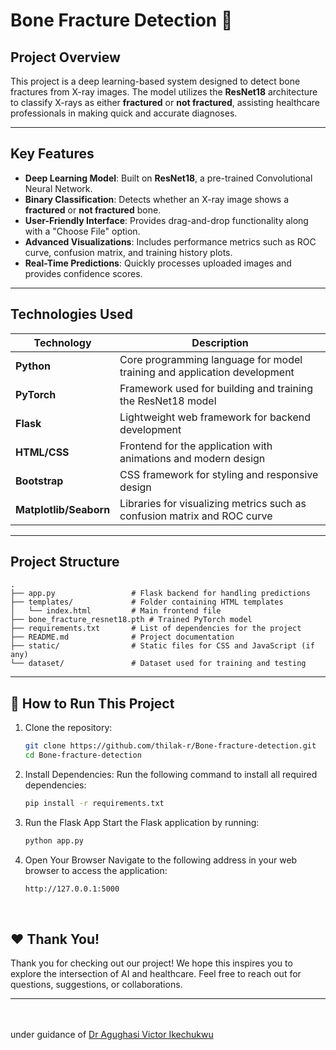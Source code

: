 # Bone Fracture Detection 🦴

## **Project Overview**
This project is a deep learning-based system designed to detect bone fractures from X-ray images. The model utilizes the **ResNet18** architecture to classify X-rays as either **fractured** or **not fractured**, assisting healthcare professionals in making quick and accurate diagnoses.

---

## **Key Features**
- **Deep Learning Model**: Built on **ResNet18**, a pre-trained Convolutional Neural Network.
- **Binary Classification**: Detects whether an X-ray image shows a **fractured** or **not fractured** bone.
- **User-Friendly Interface**: Provides drag-and-drop functionality along with a "Choose File" option.
- **Advanced Visualizations**: Includes performance metrics such as ROC curve, confusion matrix, and training history plots.
- **Real-Time Predictions**: Quickly processes uploaded images and provides confidence scores.

---

## **Technologies Used**

| **Technology**       | **Description**                                                               |
|-----------------------|------------------------------------------------------------------------------|
| **Python**           | Core programming language for model training and application development      |
| **PyTorch**          | Framework used for building and training the ResNet18 model                   |
| **Flask**            | Lightweight web framework for backend development                             |
| **HTML/CSS**         | Frontend for the application with animations and modern design                |
| **Bootstrap**        | CSS framework for styling and responsive design                               |
| **Matplotlib/Seaborn**| Libraries for visualizing metrics such as confusion matrix and ROC curve     |

---

## **Project Structure**

```plaintext
.
├── app.py                 # Flask backend for handling predictions
├── templates/             # Folder containing HTML templates
│   └── index.html         # Main frontend file
├── bone_fracture_resnet18.pth # Trained PyTorch model
├── requirements.txt       # List of dependencies for the project
├── README.md              # Project documentation
├── static/                # Static files for CSS and JavaScript (if any)
└── dataset/               # Dataset used for training and testing

```


---

## 🚀 **How to Run This Project**
1. Clone the repository:
   ```bash
   git clone https://github.com/thilak-r/Bone-fracture-detection.git
   cd Bone-fracture-detection

2. Install Dependencies: 
Run the following command to install all required dependencies:
   ```bash 
   pip install -r requirements.txt

3. Run the Flask App
Start the Flask application by running:
   ```bash
   python app.py

4. Open Your Browser
Navigate to the following address in your web browser to access the application:
   ```bash
   http://127.0.0.1:5000

<br>

## ❤️ Thank You!
Thank you for checking out our project! We hope this inspires you to explore the intersection of AI and healthcare. Feel free to reach out for questions, suggestions, or collaborations.

---

<br><br>
under guidance of [Dr Agughasi Victor Ikechukwu](https://github.com/Victor-Ikechukwu)
